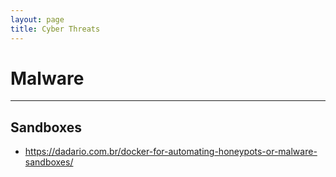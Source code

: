 ```yaml
---
layout: page
title: Cyber Threats
---
```


# Malware
---
## Sandboxes
- <https://dadario.com.br/docker-for-automating-honeypots-or-malware-sandboxes/>
